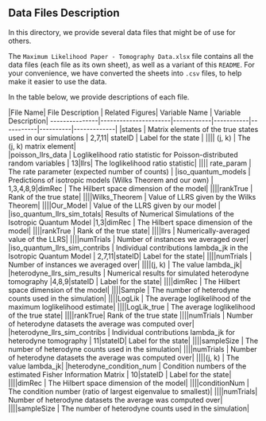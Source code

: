 Data Files Description
-------------------

In this directory, we provide several data files that might be of use for others.

The ``Maximum Likelihood Paper - Tomography Data.xlsx`` file contains all the data files (each file as its own sheet), as well as a variant of this ``README``. For your convenience, we have converted the sheets into ``.csv`` files, to help make it easier to use the data.

In the table below, we provide descriptions of each file.

|File Name| File Description |  Related Figures| Variable Name | Variable Description|
---------------|----------------------|------------|-----------|-----------|----------|-------------|
|states | Matrix elements of the true states used in our simulations | 2,7,11|  stateID | Label for the state  |
||||   (j, k) |  The (j, k) matrix element|   
|poisson_llrs_data |  Loglikelihood ratio statistic for Poisson-distributed random variables | 13|llrs| The loglikelihood ratio statistic|
|||| rate_param | The rate parameter (expected number of counts) |
|iso_quantum_models | Predictions of isotropic models (Wilks Theorem and our own) | 1,3,4,8,9|dimRec | The Hilbert space dimension of the model|
||||rankTrue | Rank of the true state|
||||Wilks_Theorem | Value of LLRS given by the Wilks Theorem|
||||Our_Model | Value of the LLRS given by our model |
|iso_quantum_llrs_sim_totals| Results of Numerical Simulations of the Isotropic Quantum Model |1,3|dimRec | The Hilbert space dimension of the model|
||||rankTrue | Rank of the true state|
||||llrs | Numerically-averaged value of the LLRS|
||||numTrials | Number of instances we averaged over|
|iso_quantum_llrs_sim_contribs |  Individual contributions lambda_jk in the Isotropic Quantum Model |  2,7,11|stateID| Label for the state|
||||numTrials | Number of instances we averaged over|
||||(j, k) |  The value lambda_jk|
|heterodyne_llrs_sim_results | Numerical results for simulated heterodyne tomography   |4,8,9|stateID | Label for the state|
||||dimRec | The Hilbert space dimension of the model|
||||Sample | The number of heterodyne counts used in the simulation| 
||||LogLik | The average loglikelihood of the maximum loglikelihood estimate|
||||LogLik_true | The average loglikelihood of the true state|
||||rankTrue| Rank of the true state
||||numTrials | Number of heterodyne datasets the average was computed over|
|heterodyne_llrs_sim_contribs |   Individual contributions lambda_jk for heterodyne tomography |   11|stateID| Label for the state|
||||sampleSize | The number of heterodyne counts used in the simulation|
||||numTrials | Number of heterodyne datasets the average was computed over|
||||(j, k) | The value lambda_jk|
|heterodyne_condition_num   | Condition numbers of the estimated Fisher Information Matrix   | 10|stateID | Label for the state|
||||dimRec | The Hilbert space dimension of the model|
||||conditionNum | The condition number (ratio of largest eigenvalue to smallest)|
||||numTrials| Number of heterodyne datasets the average was computed over|
||||sampleSize | The number of heterodyne counts used in the simulation|
            

            
            
            
